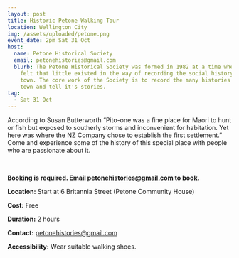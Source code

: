 ```yaml
---
layout: post
title: Historic Petone Walking Tour
location: Wellington City
img: /assets/uploaded/petone.png
event_date: 2pm Sat 31 Oct
host:
  name: Petone Historical Society
  email: petonehistories@gmail.com
  blurb: The Petone Historical Society was formed in 1982 at a time when it was
    felt that little existed in the way of recording the social history of the
    town. The core work of the Society is to record the many histories of the
    town and tell it's stories.
tag:
  - Sat 31 Oct
---
```

According to Susan Butterworth “Pito-one was a fine place for Maori to hunt or fish but exposed to southerly storms and inconvenient for habitation. Yet here was where the NZ Company chose to establish the first settlement.” Come and experience some of the history of this special place with people who are passionate about it.

<br>

**Booking is required. Email petonehistories@gmail.com to book.**

**Location:** Start at 6 Britannia Street (Petone Community House)

**Cost:** Free

**Duration:** 2 hours

**Contact:** petonehistories@gmail.com

**Accessibility:** Wear suitable walking shoes.